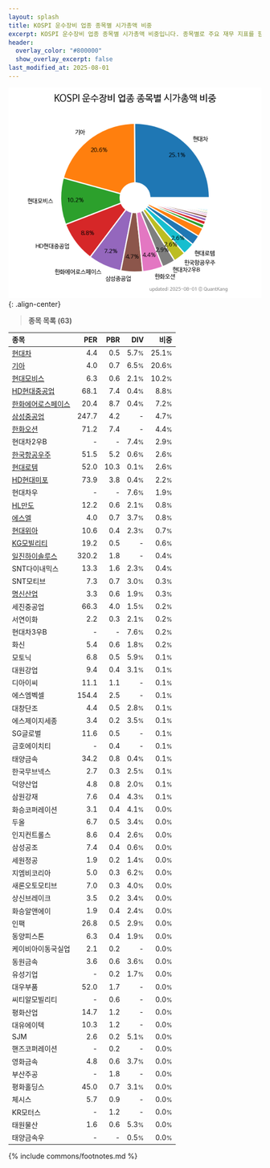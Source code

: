 ```yaml
---
layout: splash
title: KOSPI 운수장비 업종 종목별 시가총액 비중
excerpt: KOSPI 운수장비 업종 종목별 시가총액 비중입니다. 종목별로 주요 재무 지표를 함께 표시합니다.
header:
  overlay_color: "#800000"
  show_overlay_excerpt: false
last_modified_at: 2025-08-01
---
```



![KOSPI 운수장비 업종 종목별 시가총액 비중](/stats/sector/images/kospi_업종_운수장비_종목.png){: .align-center}


> **종목 목록 (63)**<a id="list"></a>

| **종목** | **PER** | **PBR** | **DIV** | **비중** |
| :------- | ------: | ------: | ------: | -------: |
| [현대차](/005380/) | 4.4 | 0.5 | 5.7<small>%</small> | 25.1<small>%</small> |
| [기아](/000270/) | 4.0 | 0.7 | 6.5<small>%</small> | 20.6<small>%</small> |
| [현대모비스](/012330/) | 6.3 | 0.6 | 2.1<small>%</small> | 10.2<small>%</small> |
| [HD현대중공업](/329180/) | 68.1 | 7.4 | 0.4<small>%</small> | 8.8<small>%</small> |
| [한화에어로스페이스](/012450/) | 20.4 | 8.7 | 0.4<small>%</small> | 7.2<small>%</small> |
| [삼성중공업](/010140/) | 247.7 | 4.2 | - | 4.7<small>%</small> |
| [한화오션](/042660/) | 71.2 | 7.4 | - | 4.4<small>%</small> |
| 현대차2우B | - | - | 7.4<small>%</small> | 2.9<small>%</small> |
| [한국항공우주](/047810/) | 51.5 | 5.2 | 0.6<small>%</small> | 2.6<small>%</small> |
| [현대로템](/064350/) | 52.0 | 10.3 | 0.1<small>%</small> | 2.6<small>%</small> |
| [HD현대미포](/010620/) | 73.9 | 3.8 | 0.4<small>%</small> | 2.2<small>%</small> |
| 현대차우 | - | - | 7.6<small>%</small> | 1.9<small>%</small> |
| [HL만도](/204320/) | 12.2 | 0.6 | 2.1<small>%</small> | 0.8<small>%</small> |
| [에스엘](/005850/) | 4.0 | 0.7 | 3.7<small>%</small> | 0.8<small>%</small> |
| [현대위아](/011210/) | 10.6 | 0.4 | 2.3<small>%</small> | 0.7<small>%</small> |
| [KG모빌리티](/003620/) | 19.2 | 0.5 | - | 0.6<small>%</small> |
| [일진하이솔루스](/271940/) | 320.2 | 1.8 | - | 0.4<small>%</small> |
| SNT다이내믹스 | 13.3 | 1.6 | 2.3<small>%</small> | 0.4<small>%</small> |
| SNT모티브 | 7.3 | 0.7 | 3.0<small>%</small> | 0.3<small>%</small> |
| [명신산업](/009900/) | 3.3 | 0.6 | 1.9<small>%</small> | 0.3<small>%</small> |
| 세진중공업 | 66.3 | 4.0 | 1.5<small>%</small> | 0.2<small>%</small> |
| 서연이화 | 2.2 | 0.3 | 2.1<small>%</small> | 0.2<small>%</small> |
| 현대차3우B | - | - | 7.6<small>%</small> | 0.2<small>%</small> |
| 화신 | 5.4 | 0.6 | 1.8<small>%</small> | 0.2<small>%</small> |
| 모토닉 | 6.8 | 0.5 | 5.9<small>%</small> | 0.1<small>%</small> |
| 대원강업 | 9.4 | 0.4 | 3.1<small>%</small> | 0.1<small>%</small> |
| 디아이씨 | 11.1 | 1.1 | - | 0.1<small>%</small> |
| 에스엠벡셀 | 154.4 | 2.5 | - | 0.1<small>%</small> |
| 대창단조 | 4.4 | 0.5 | 2.8<small>%</small> | 0.1<small>%</small> |
| 에스제이지세종 | 3.4 | 0.2 | 3.5<small>%</small> | 0.1<small>%</small> |
| SG글로벌 | 11.6 | 0.5 | - | 0.1<small>%</small> |
| 금호에이치티 | - | 0.4 | - | 0.1<small>%</small> |
| 태양금속 | 34.2 | 0.8 | 0.4<small>%</small> | 0.1<small>%</small> |
| 한국무브넥스 | 2.7 | 0.3 | 2.5<small>%</small> | 0.1<small>%</small> |
| 덕양산업 | 4.8 | 0.8 | 2.0<small>%</small> | 0.1<small>%</small> |
| 삼원강재 | 7.6 | 0.4 | 4.3<small>%</small> | 0.1<small>%</small> |
| 화승코퍼레이션 | 3.1 | 0.4 | 4.1<small>%</small> | 0.0<small>%</small> |
| 두올 | 6.7 | 0.5 | 3.4<small>%</small> | 0.0<small>%</small> |
| 인지컨트롤스 | 8.6 | 0.4 | 2.6<small>%</small> | 0.0<small>%</small> |
| 삼성공조 | 7.4 | 0.4 | 0.6<small>%</small> | 0.0<small>%</small> |
| 세원정공 | 1.9 | 0.2 | 1.4<small>%</small> | 0.0<small>%</small> |
| 지엠비코리아 | 5.0 | 0.3 | 6.2<small>%</small> | 0.0<small>%</small> |
| 새론오토모티브 | 7.0 | 0.3 | 4.0<small>%</small> | 0.0<small>%</small> |
| 상신브레이크 | 3.5 | 0.2 | 3.4<small>%</small> | 0.0<small>%</small> |
| 화승알앤에이 | 1.9 | 0.4 | 2.4<small>%</small> | 0.0<small>%</small> |
| 인팩 | 26.8 | 0.5 | 2.9<small>%</small> | 0.0<small>%</small> |
| 동양피스톤 | 6.3 | 0.4 | 1.9<small>%</small> | 0.0<small>%</small> |
| 케이비아이동국실업 | 2.1 | 0.2 | - | 0.0<small>%</small> |
| 동원금속 | 3.6 | 0.6 | 3.6<small>%</small> | 0.0<small>%</small> |
| 유성기업 | - | 0.2 | 1.7<small>%</small> | 0.0<small>%</small> |
| 대우부품 | 52.0 | 1.7 | - | 0.0<small>%</small> |
| 씨티알모빌리티 | - | 0.6 | - | 0.0<small>%</small> |
| 평화산업 | 14.7 | 1.2 | - | 0.0<small>%</small> |
| 대유에이텍 | 10.3 | 1.2 | - | 0.0<small>%</small> |
| SJM | 2.6 | 0.2 | 5.1<small>%</small> | 0.0<small>%</small> |
| 핸즈코퍼레이션 | - | 0.2 | - | 0.0<small>%</small> |
| 영화금속 | 4.8 | 0.6 | 3.7<small>%</small> | 0.0<small>%</small> |
| 부산주공 | - | 1.8 | - | 0.0<small>%</small> |
| 평화홀딩스 | 45.0 | 0.7 | 3.1<small>%</small> | 0.0<small>%</small> |
| 체시스 | 5.7 | 0.9 | - | 0.0<small>%</small> |
| KR모터스 | - | 1.2 | - | 0.0<small>%</small> |
| 태원물산 | 1.6 | 0.6 | 5.3<small>%</small> | 0.0<small>%</small> |
| 태양금속우 | - | - | 0.5<small>%</small> | 0.0<small>%</small> |

{% include commons/footnotes.md %}